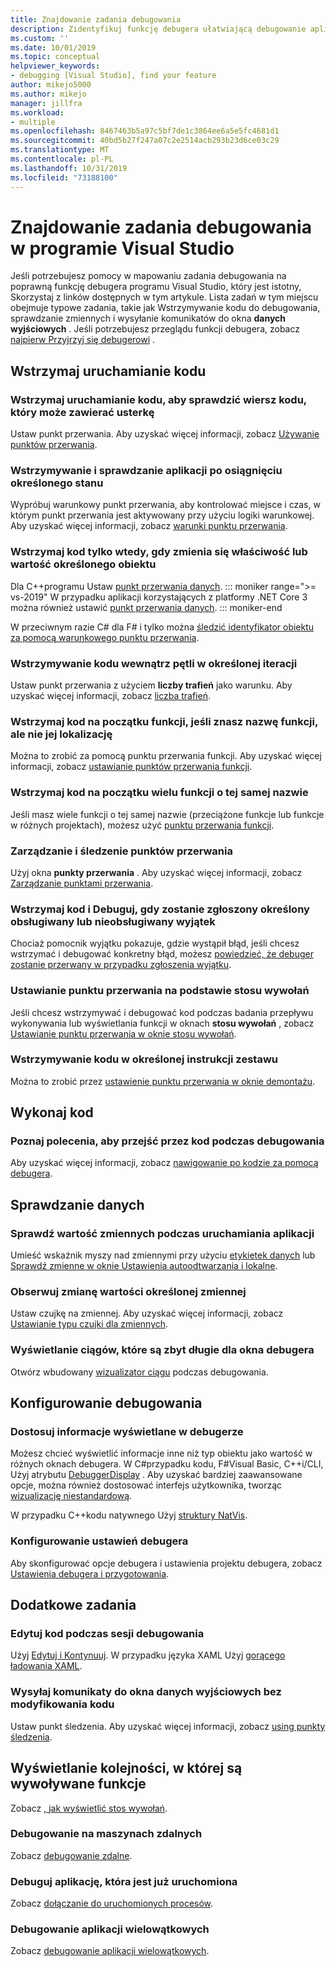 ```yaml
---
title: Znajdowanie zadania debugowania
description: Zidentyfikuj funkcję debugera ułatwiającą debugowanie aplikacji
ms.custom: ''
ms.date: 10/01/2019
ms.topic: conceptual
helpviewer_keywords:
- debugging [Visual Studio], find your feature
author: mikejo5000
ms.author: mikejo
manager: jillfra
ms.workload:
- multiple
ms.openlocfilehash: 8467463b5a97c5bf7de1c3864ee6a5e5fc4681d1
ms.sourcegitcommit: 40bd5b27f247a07c2e2514acb293b23d6ce03c29
ms.translationtype: MT
ms.contentlocale: pl-PL
ms.lasthandoff: 10/31/2019
ms.locfileid: "73188100"
---
```

# <a name="find-your-debugging-task-in-visual-studio"></a>Znajdowanie zadania debugowania w programie Visual Studio

Jeśli potrzebujesz pomocy w mapowaniu zadania debugowania na poprawną funkcję debugera programu Visual Studio, który jest istotny, Skorzystaj z linków dostępnych w tym artykule. Lista zadań w tym miejscu obejmuje typowe zadania, takie jak Wstrzymywanie kodu do debugowania, sprawdzanie zmiennych i wysyłanie komunikatów do okna **danych wyjściowych** . Jeśli potrzebujesz przeglądu funkcji debugera, zobacz [najpierw Przyjrzyj się debugerowi](debugger-feature-tour.md) .

## <a name="pause-running-code"></a>Wstrzymaj uruchamianie kodu

### <a name="pause-running-code-to-inspect-a-line-of-code-that-may-contain-a-bug"></a>Wstrzymaj uruchamianie kodu, aby sprawdzić wiersz kodu, który może zawierać usterkę

Ustaw punkt przerwania. Aby uzyskać więcej informacji, zobacz [Używanie punktów przerwania](using-breakpoints.md).

### <a name="pause-and-inspect-your-app-when-it-reaches-a-specific-state"></a>Wstrzymywanie i sprawdzanie aplikacji po osiągnięciu określonego stanu

Wypróbuj warunkowy punkt przerwania, aby kontrolować miejsce i czas, w którym punkt przerwania jest aktywowany przy użyciu logiki warunkowej. Aby uzyskać więcej informacji, zobacz [warunki punktu przerwania](using-breakpoints.md#breakpoint-conditions).

### <a name="pause-code-only-when-a-specific-objects-property-or-value-changes"></a>Wstrzymaj kod tylko wtedy, gdy zmienia się właściwość lub wartość określonego obiektu

Dla C++programu Ustaw [punkt przerwania danych](using-breakpoints.md#BKMK_set_a_data_breakpoint_native_cplusplus). 
::: moniker range=">= vs-2019"
W przypadku aplikacji korzystających z platformy .NET Core 3 można również ustawić [punkt przerwania danych](using-breakpoints.md#BKMK_set_a_data_breakpoint_managed).
::: moniker-end

W przeciwnym razie C# dla F# i tylko można [śledzić identyfikator obiektu za pomocą warunkowego punktu przerwania](using-breakpoints.md#using-object-ids-in-breakpoint-conditions-c-and-f).

### <a name="pause-code-inside-a-loop-at-a-certain-iteration"></a>Wstrzymywanie kodu wewnątrz pętli w określonej iteracji

Ustaw punkt przerwania z użyciem **liczby trafień** jako warunku. Aby uzyskać więcej informacji, zobacz [liczba trafień](using-breakpoints.md#set-a-hit-count-condition).

### <a name="pause-code-at-the-start-of-a-function-when-you-know-the-function-name-but-not-its-location"></a>Wstrzymaj kod na początku funkcji, jeśli znasz nazwę funkcji, ale nie jej lokalizację

Można to zrobić za pomocą punktu przerwania funkcji. Aby uzyskać więcej informacji, zobacz [ustawianie punktów przerwania funkcji](using-breakpoints.md#BKMK_Set_a_breakpoint_in_a_source_file).

### <a name="pause-code-at-the-start-of-multiple-functions-with-the-same-name"></a>Wstrzymaj kod na początku wielu funkcji o tej samej nazwie

Jeśli masz wiele funkcji o tej samej nazwie (przeciążone funkcje lub funkcje w różnych projektach), możesz użyć [punktu przerwania funkcji](using-breakpoints.md#BKMK_Set_a_breakpoint_in_a_source_file).

### <a name="manage-and-keep-track-of-your-breakpoints"></a>Zarządzanie i śledzenie punktów przerwania

Użyj okna **punkty przerwania** . Aby uzyskać więcej informacji, zobacz [Zarządzanie punktami przerwania](using-breakpoints.md#BKMK_Specify_advanced_properties_of_a_breakpoint_).

### <a name="pause-code-and-debug-when-a-specific-handled-or-unhandled-exception-is-thrown"></a>Wstrzymaj kod i Debuguj, gdy zostanie zgłoszony określony obsługiwany lub nieobsługiwany wyjątek

Chociaż pomocnik wyjątku pokazuje, gdzie wystąpił błąd, jeśli chcesz wstrzymać i debugować konkretny błąd, możesz [powiedzieć, że debuger zostanie przerwany w przypadku zgłoszenia wyjątku](managing-exceptions-with-the-debugger.md#tell-the-debugger-to-break-when-an-exception-is-thrown).

### <a name="set-a-breakpoint-from-the-call-stack"></a>Ustawianie punktu przerwania na podstawie stosu wywołań

Jeśli chcesz wstrzymywać i debugować kod podczas badania przepływu wykonywania lub wyświetlania funkcji w oknach **stosu wywołań** , zobacz [Ustawianie punktu przerwania w oknie stosu wywołań](using-breakpoints.md#BKMK_Set_a_breakpoint_from_debugger_windows).

### <a name="pause-code-at-a-specific-assembly-instruction"></a>Wstrzymywanie kodu w określonej instrukcji zestawu

Można to zrobić przez [ustawienie punktu przerwania w oknie demontażu](using-breakpoints.md#BKMK_Set_a_breakpoint_from_debugger_windows).

## <a name="execute-code"></a>Wykonaj kod

### <a name="learn-the-commands-to-step-through-your-code-while-debugging"></a>Poznaj polecenia, aby przejść przez kod podczas debugowania

Aby uzyskać więcej informacji, zobacz [nawigowanie po kodzie za pomocą debugera](navigating-through-code-with-the-debugger.md).

## <a name="inspect-data"></a>Sprawdzanie danych

### <a name="check-the-value-of-variables-while-running-your-app"></a>Sprawdź wartość zmiennych podczas uruchamiania aplikacji

Umieść wskaźnik myszy nad zmiennymi przy użyciu [etykietek danych](view-data-values-in-data-tips-in-the-code-editor.md) lub [Sprawdź zmienne w oknie Ustawienia autoodtwarzania i lokalne](autos-and-locals-windows.md).

### <a name="observe-the-changing-value-of-a-specific-variable"></a>Obserwuj zmianę wartości określonej zmiennej

Ustaw czujkę na zmiennej. Aby uzyskać więcej informacji, zobacz [Ustawianie typu czujki dla zmiennych](watch-and-quickwatch-windows.md).

### <a name="view-strings-that-are-too-long-for-the-debugger-window"></a>Wyświetlanie ciągów, które są zbyt długie dla okna debugera

Otwórz wbudowany [wizualizator ciągu](view-strings-visualizer.md) podczas debugowania.

## <a name="configure-debugging"></a>Konfigurowanie debugowania

### <a name="customize-information-shown-in-the-debugger"></a>Dostosuj informacje wyświetlane w debugerze

Możesz chcieć wyświetlić informacje inne niż typ obiektu jako wartość w różnych oknach debugera. W C#przypadku kodu, F#Visual Basic, C++i/CLI, Użyj atrybutu [DebuggerDisplay](using-the-debuggerdisplay-attribute.md) . Aby uzyskać bardziej zaawansowane opcje, można również dostosować interfejs użytkownika, tworząc [wizualizację niestandardową](create-custom-visualizers-of-data.md).

W przypadku C++kodu natywnego Użyj [struktury NatVis](create-custom-views-of-native-objects.md).

### <a name="configure-debugger-settings"></a>Konfigurowanie ustawień debugera

Aby skonfigurować opcje debugera i ustawienia projektu debugera, zobacz [Ustawienia debugera i przygotowania](debugger-settings-and-preparation.md).

## <a name="additional-tasks"></a>Dodatkowe zadania

### <a name="edit-code-during-a-debugging-session"></a>Edytuj kod podczas sesji debugowania

Użyj [Edytuj i Kontynuuj](edit-and-continue.md). W przypadku języka XAML Użyj [gorącego ładowania XAML](../xaml-tools/xaml-hot-reload.md).

### <a name="send-messages-to-the-output-window-without-modifying-code"></a>Wysyłaj komunikaty do okna danych wyjściowych bez modyfikowania kodu

Ustaw punkt śledzenia. Aby uzyskać więcej informacji, zobacz [using punkty śledzenia](using-tracepoints.md).

## <a name="view-the-order-in-which-functions-are-called"></a>Wyświetlanie kolejności, w której są wywoływane funkcje

Zobacz [, jak wyświetlić stos wywołań](how-to-use-the-call-stack-window.md).

### <a name="debug-on-remote-machines"></a>Debugowanie na maszynach zdalnych

Zobacz [debugowanie zdalne](remote-debugging.md).

### <a name="debug-an-app-that-is-already-running"></a>Debuguj aplikację, która jest już uruchomiona

Zobacz [dołączanie do uruchomionych procesów](attach-to-running-processes-with-the-visual-studio-debugger.md).

### <a name="debug-multithreaded-applications"></a>Debugowanie aplikacji wielowątkowych

Zobacz [debugowanie aplikacji wielowątkowych](debug-multithreaded-applications-in-visual-studio.md).